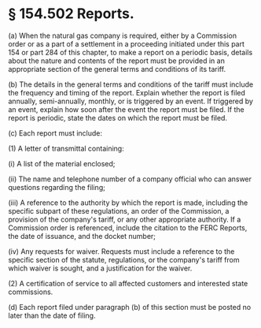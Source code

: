 # § 154.502   Reports.

(a) When the natural gas company is required, either by a Commission order or as a part of a settlement in a proceeding initiated under this part 154 or part 284 of this chapter, to make a report on a periodic basis, details about the nature and contents of the report must be provided in an appropriate section of the general terms and conditions of its tariff. 


(b) The details in the general terms and conditions of the tariff must include the frequency and timing of the report. Explain whether the report is filed annually, semi-annually, monthly, or is triggered by an event. If triggered by an event, explain how soon after the event the report must be filed. If the report is periodic, state the dates on which the report must be filed. 


(c) Each report must include: 


(1) A letter of transmittal containing: 


(i) A list of the material enclosed; 


(ii) The name and telephone number of a company official who can answer questions regarding the filing; 


(iii) A reference to the authority by which the report is made, including the specific subpart of these regulations, an order of the Commission, a provision of the company's tariff, or any other appropriate authority. If a Commission order is referenced, include the citation to the FERC Reports, the date of issuance, and the docket number; 


(iv) Any requests for waiver. Requests must include a reference to the specific section of the statute, regulations, or the company's tariff from which waiver is sought, and a justification for the waiver. 


(2) A certification of service to all affected customers and interested state commissions. 


(d) Each report filed under paragraph (b) of this section must be posted no later than the date of filing. 




